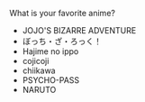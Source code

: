 What is your favorite anime?
- JOJO'S BIZARRE ADVENTURE
- ぼっち・ざ・ろっく！
- Hajime no ippo
- cojicoji
- chiikawa
- PSYCHO-PASS
- NARUTO

